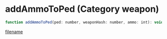 # addAmmoToPed (Category weapon)

```js
function addAmmoToPed(ped: number, weaponHash: number, ammo: int): void
```

[filename](addAmmoToPed_m.md ':include')
